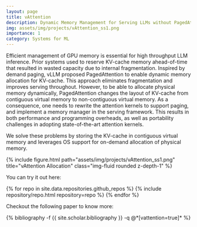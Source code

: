 ```yaml
---
layout: page
title: vAttention
description: Dynamic Memory Management for Serving LLMs without PagedAttention
img: assets/img/projects/vAttention_ss1.png
importance: 1
category: Systems for ML
---
```


Efficient management of GPU memory is essential for high throughput LLM inference. Prior systems used to reserve KV-cache memory ahead-of-time that resulted in wasted capacity due to internal fragmentation. Inspired by demand paging, vLLM proposed PagedAttention to enable dynamic memory allocation for KV-cache. This approach eliminates fragmentation and improves serving throughout. However, to be able to allocate physical memory dynamically, PagedAttention changes the layout of KV-cache from contiguous virtual memory to non-contiguous virtual memory. As a consequence, one needs to rewrite the attention kernels to support paging, and implement a memory manager in the serving framework. This results in both performance and programming overheads, as well as portability challenges in adopting state-of-the-art attention kernels. 

We solve these problems by storing the KV-cache in contiguous virtual memory and leverages OS support for on-demand allocation of physical memory.
<!-- We address this problem both in supervised settings, as well as unsupervised setting for pretraining large models on large datasets. -->

<div class="row">
    <div class="col-sm mt-3 mt-md-0">
        {% include figure.html path="assets/img/projects/vAttention_ss1.png" title="vAttention Allocation" class="img-fluid rounded z-depth-1" %}
    </div>
</div>

You can try it out here:
<div class="repositories d-flex flex-wrap flex-md-row flex-column justify-content-between align-items-center">
  {% for repo in site.data.repositories.github_repos %}
    {% include repository/repo.html repository=repo %}
  {% endfor %}
</div>

Checkout the following paper to know more:

<div class="publications">
{% bibliography -f {{ site.scholar.bibliography }} -q @*[vattention=true]* %}
</div>




